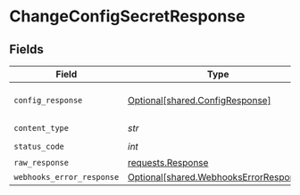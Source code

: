 # ChangeConfigSecretResponse


## Fields

| Field                                                                                  | Type                                                                                   | Required                                                                               | Description                                                                            |
| -------------------------------------------------------------------------------------- | -------------------------------------------------------------------------------------- | -------------------------------------------------------------------------------------- | -------------------------------------------------------------------------------------- |
| `config_response`                                                                      | [Optional[shared.ConfigResponse]](../../models/shared/configresponse.md)               | :heavy_minus_sign:                                                                     | Secret successfully changed.                                                           |
| `content_type`                                                                         | *str*                                                                                  | :heavy_check_mark:                                                                     | N/A                                                                                    |
| `status_code`                                                                          | *int*                                                                                  | :heavy_check_mark:                                                                     | N/A                                                                                    |
| `raw_response`                                                                         | [requests.Response](https://requests.readthedocs.io/en/latest/api/#requests.Response)  | :heavy_minus_sign:                                                                     | N/A                                                                                    |
| `webhooks_error_response`                                                              | [Optional[shared.WebhooksErrorResponse]](../../models/shared/webhookserrorresponse.md) | :heavy_minus_sign:                                                                     | Error                                                                                  |